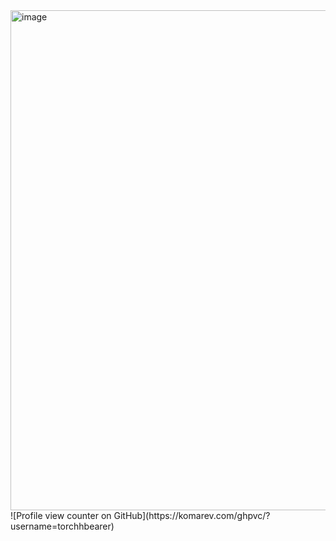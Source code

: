 <img width="800" height="800" alt="image" src="https://github.com/user-attachments/assets/d9bbe6db-de4d-4d53-a0a9-2c12930e4b86" />
![Profile view counter on GitHub](https://komarev.com/ghpvc/?username=torchhbearer)

